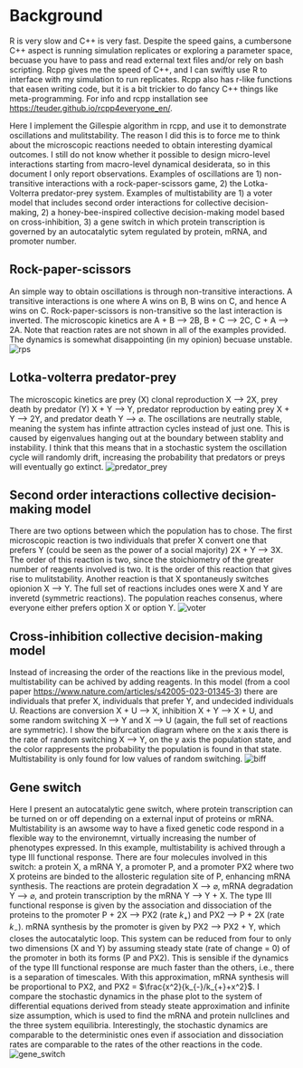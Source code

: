 # Background
R is very slow and C++ is very fast. Despite the speed gains, a cumbersone C++ aspect is running simulation replicates or exploring a parameter space, becuase you have to pass and read external text files and/or rely on bash scripting. Rcpp gives me the speed of C++, and I can swiftly use R to interface with my simulation to run replicates. Rcpp also has r-like functions that easen writing code, but it is a bit trickier to do fancy C++ things like meta-programming. For info and rcpp installation see https://teuder.github.io/rcpp4everyone_en/. 

Here I implement the Gillespie algorithm in rcpp, and use it to demonstrate oscillations and mulitstability. The reason I did this is to force me to think about the microscopic reactions needed to obtain interesting dyamical outcomes. I still do not know whether it possible to design micro-level interactions starting from macro-level dynamical desiderata, so in this document I only report observations. Examples of oscillations are 1) non-transitive interactions with a rock-paper-scissors game, 2) the Lotka-Volterra predator-prey system. Examples of multistability are 1) a voter model that includes second order interactions for collective decision-making, 2) a honey-bee-inspired collective decision-making model based on cross-inhibition, 3) a gene switch in which protein transcription is governed by an autocatalytic sytem regulated by protein, mRNA, and promoter number. 

## Rock-paper-scissors
An simple way to obtain oscillations is through non-transitive interactions. A transitive interactions is one where A wins on B, B wins on C, and hence A wins on C. Rock-paper-scissors is non-transitive so the last interaction is inverted. The microscopic kinetics are A + B ⟶ 2B, B + C ⟶ 2C, C + A ⟶ 2A. Note that reaction rates are not shown in all of the examples provided. The dynamics is somewhat disappointing (in my opinion) becuase unstable. 
![rps](https://github.com/MarcoFele98/rcpp_stochastic_dynamics/assets/122376407/eeb13548-6d58-40bc-be4b-0a61f5d6e90b)

## Lotka-volterra predator-prey
The microscopic kinetics are prey (X) clonal reproduction X ⟶ 2X, prey death by predator (Y) X + Y ⟶ Y, predator reproduction by eating prey X + Y ⟶ 2Y, and predator death Y ⟶ $\varnothing$. The oscillations are neutrally stable, meaning the system has infinte attraction cycles instead of just one. This is caused by eigenvalues hanging out at the boundary between stablity and instability. I think that this means that in a stochastic system the oscillation cycle will randomly drift, increasing the probability that predators or preys will eventually go extinct.
![predator_prey](https://github.com/MarcoFele98/rcpp_stochastic_dynamics/assets/122376407/921df9de-b5a4-4315-bb02-e787eeddfa8a)

## Second order interactions collective decision-making model
There are two options between which the population has to chose. The first microscopic reaction is two individuals that prefer X convert one that prefers Y (could be seen as the power of a social majority) 2X + Y ⟶ 3X. The order of this reaction is two, since the stoichiometry of the greater number of reagents involved is two. It is the order of this reaction that gives rise to mulitstability. Another reaction is that X spontaneusly switches opionion X ⟶ Y. The full set of reactions includes ones were X and Y are inveretd (symmetric reactions). The population reaches consenus, where everyone either prefers option X or option Y. 
![voter](https://github.com/MarcoFele98/rcpp_stochastic_dynamics/assets/122376407/b97c34e7-cbc9-4a34-beca-623971c46017)

## Cross-inhibition collective decision-making model
Instead of increasing the order of the reactions like in the previous model, multistability can be achived by adding reagents. In this model (from a cool paper https://www.nature.com/articles/s42005-023-01345-3) there are individuals that prefer X, individuals that prefer Y, and undecided individuals U. Reactions are conversion X + U ⟶ X, inhibition X + Y ⟶ X + U, and some random switching X ⟶ Y and X ⟶ U (again, the full set of reactions are symmetric). I show the bifurcation diagram where on the x axis there is the rate of random switching X ⟶ Y, on the y axis the population state, and the color rappresents the probability the population is found in that state. Multistability is only found for low values of random switching.
![biff](https://github.com/MarcoFele98/rcpp_stochastic_dynamics/assets/122376407/778db95e-34fe-42b9-80d8-be45b335e569)

## Gene switch
Here I present an autocatalytic gene switch, where protein transcription can be turned on or off depending on a external input of proteins or mRNA. Multistability is an awsome way to have a fixed genetic code respond in a flexible way to the environemnt, virtually increasing the number of phenotypes expressed. In this example, multistability is achived through a type III functional response. There are four molecules involved in this switch: a protein X, a mRNA Y, a promoter P, and a promoter PX2 where two X proteins are binded to the allosteric regulation site of P, enhancing mRNA synthesis. The reactions are protein degradation X ⟶ $\varnothing$, mRNA degradation Y ⟶ $\varnothing$, and protein transcription by the mRNA Y ⟶ Y + X. The type III functional response is given by the association and dissociation of the proteins to the promoter P + 2X ⟶ PX2 (rate $k_{+}$) and PX2 ⟶ P + 2X (rate $k_{-}$). mRNA synthesis by the promoter is given by PX2 ⟶ PX2 + Y, which closes the autocatalytic loop. This system can be reduced from four to only two dimensions (X and Y) by assuming steady state (rate of change = 0) of the promoter in both its forms (P and PX2). This is sensible if the dynamics of the type III functional response are much faster than the others, i.e., there is a separation of timescales. With this approximation, mRNA synthesis will be proportional to PX2, and PX2 = $\frac{x^2}{k_{-}/k_{+}+x^2}$. I compare the stochastic dynamics in the phase plot to the system of differential equations derived from steady steate approximation and infinite size assumption, which is used to find the mRNA and protein nullclines and the three system equilibria. Interestingly, the stochastic dynamics are comparable to the deterministic ones even if association and dissociation rates are comparable to the rates of the other reactions in the code. 
![gene_switch](https://github.com/MarcoFele98/rcpp_stochastic_dynamics/assets/122376407/4e3b52cf-d597-414c-b31b-fbf26c2021e8)

